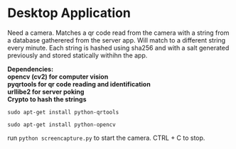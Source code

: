 # Desktop Application

Need a camera. Matches a qr code read from the camera with a string from a database gatherered from the server app. 
Will match to a different string every minute. Each string is hashed using sha256 and with a salt generated previously
and stored statically withihn the app.

**Dependencies:  
opencv (cv2) for computer vision  
pyqrtools for qr code reading and identification  
urllibe2 for server poking  
Crypto to hash the strings**

`sudo apt-get install python-qrtools`

`sudo apt-get install python-opencv`

run `python screencapture.py` to start the camera. CTRL + C to stop.